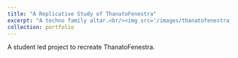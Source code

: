 ```yaml
---
title: "A Replicative Study of ThanatoFenestra"
excerpt: "A techno family altar.<br/><img src='/images/thanatofenestra_portfolio_pic.jpg'>"
collection: portfolio
---
```


A student led project to recreate ThanatoFenestra. 
